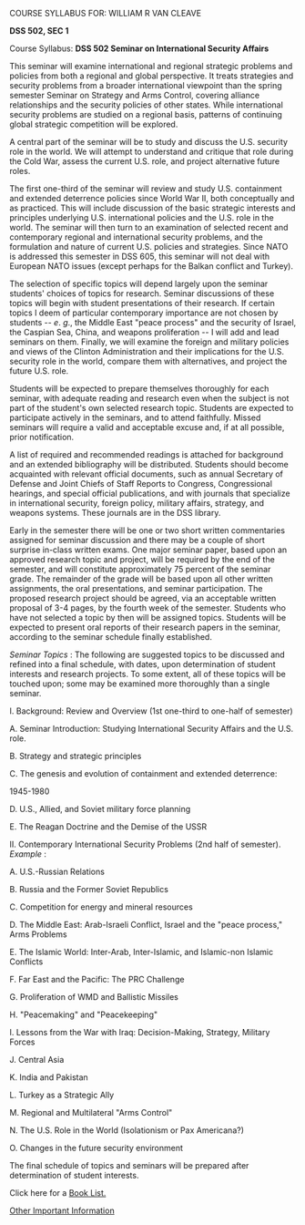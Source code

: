 COURSE SYLLABUS FOR: WILLIAM R VAN CLEAVE

**DSS 502, SEC 1**  
    


Course Syllabus: **DSS 502 Seminar on International Security Affairs**  
    


This seminar will examine international and regional strategic problems and
policies from both a regional and global perspective. It treats strategies and
security problems from a broader international viewpoint than the spring
semester Seminar on Strategy and Arms Control, covering alliance relationships
and the security policies of other states. While international security
problems are studied on a regional basis, patterns of continuing global
strategic competition will be explored.

A central part of the seminar will be to study and discuss the U.S. security
role in the world. We will attempt to understand and critique that role during
the Cold War, assess the current U.S. role, and project alternative future
roles.

The first one-third of the seminar will review and study U.S. containment and
extended deterrence policies since World War II, both conceptually and as
practiced. This will include discussion of the basic strategic interests and
principles underlying U.S. international policies and the U.S. role in the
world. The seminar will then turn to an examination of selected recent and
contemporary regional and international security problems, and the formulation
and nature of current U.S. policies and strategies. Since NATO is addressed
this semester in DSS 605, this seminar will not deal with European NATO issues
(except perhaps for the Balkan conflict and Turkey).

The selection of specific topics will depend largely upon the seminar
students' choices of topics for research. Seminar discussions of these topics
will begin with student presentations of their research. If certain topics I
deem of particular contemporary importance are not chosen by students \-- _e_.
_g_., the Middle East "peace process" and the security of Israel, the Caspian
Sea, China, and weapons proliferation -- I will add and lead seminars on them.
Finally, we will examine the foreign and military policies and views of the
Clinton Administration and their implications for the U.S. security role in
the world, compare them with alternatives, and project the future U.S. role.

Students will be expected to prepare themselves thoroughly for each seminar,
with adequate reading and research even when the subject is not part of the
student's own selected research topic. Students are expected to participate
actively in the seminars, and to attend faithfully. Missed seminars will
require a valid and acceptable excuse and, if at all possible, prior
notification.

A list of required and recommended readings is attached for background and an
extended bibliography will be distributed. Students should become acquainted
with relevant official documents, such as annual Secretary of Defense and
Joint Chiefs of Staff Reports to Congress, Congressional hearings, and special
official publications, and with journals that specialize in international
security, foreign policy, military affairs, strategy, and weapons systems.
These journals are in the DSS library.

Early in the semester there will be one or two short written commentaries
assigned for seminar discussion and there may be a couple of short surprise
in-class written exams. One major seminar paper, based upon an approved
research topic and project, will be required by the end of the semester, and
will constitute approximately 75 percent of the seminar grade. The remainder
of the grade will be based upon all other written assignments, the oral
presentations, and seminar participation. The proposed research project should
be agreed, via an acceptable written proposal of 3-4 pages, by the fourth week
of the semester. Students who have not selected a topic by then will be
assigned topics. Students will be expected to present oral reports of their
research papers in the seminar, according to the seminar schedule finally
established.  
    


_Seminar Topics_ : The following are suggested topics to be discussed and
refined into a final schedule, with dates, upon determination of student
interests and research projects. To some extent, all of these topics will be
touched upon; some may be examined more thoroughly than a single seminar.  
    


I. Background: Review and Overview (1st one-third to one-half of semester)

A. Seminar Introduction: Studying International Security Affairs and the U.S.
role.

B. Strategy and strategic principles

C. The genesis and evolution of containment and extended deterrence:

1945-1980

D. U.S., Allied, and Soviet military force planning

E. The Reagan Doctrine and the Demise of the USSR  
    


II. Contemporary International Security Problems (2nd half of semester).
_Example_ :

A. U.S.-Russian Relations

B. Russia and the Former Soviet Republics

C. Competition for energy and mineral resources

D. The Middle East: Arab-Israeli Conflict, Israel and the "peace process,"
Arms Problems

E. The Islamic World: Inter-Arab, Inter-Islamic, and Islamic-non Islamic
Conflicts

F. Far East and the Pacific: The PRC Challenge

G. Proliferation of WMD and Ballistic Missiles

H. "Peacemaking" and "Peacekeeping"

I. Lessons from the War with Iraq: Decision-Making, Strategy, Military Forces

J. Central Asia

K. India and Pakistan

L. Turkey as a Strategic Ally

M. Regional and Multilateral "Arms Control"

N. The U.S. Role in the World (Isolationism or Pax Americana?)

O. Changes in the future security environment  
    


The final schedule of topics and seminars will be prepared after determination
of student interests.

Click here for a [Book List.](Books502.htm)

[Other Important Information](equal.htm)

